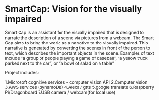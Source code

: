 # SmartCap: Vision for the visually impaired

Smart Cap is an assistant for the visually impaired that is designed to narrate the description of a scene via pictures from a webcam.
The Smart Cap aims to bring the world as a narrative to the visually impaired. This narrative is generated by converting the scenes in front of the person to text, which describes the important objects in the scene. Examples of text include “a group of people playing a game of baseball”, “a yellow truck parked next to the car”, or “a bowl of salad on a table”

Project includes:

1.Microsoft cognitive services - computer vision API
2.Computer vision
3.AWS services (dynamoDB)
4.Alexa / gtts
5.google translate
6.Raspberry Pi/Dragonboard
7.USB camera / webcam(for local use)

